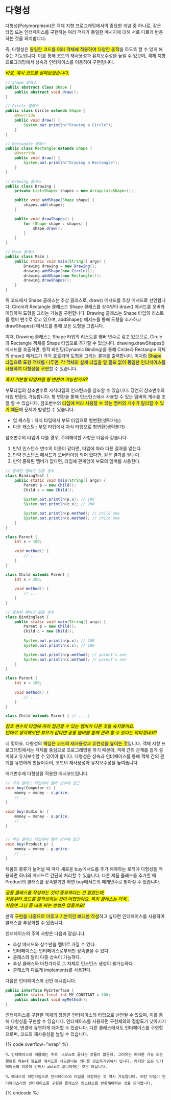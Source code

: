 # 다형성

다형성(Polymorphism)은 객체 지향 프로그래밍에서의 중요한 개념 중 하나로, 같은 타입 또는 인터페이스를 구현하는 여러 객체가 동일한 메시지에 대해 서로 다르게 반응하는 것을 의미합니다.

즉, 다형성은 <mark style="color:blue;">동일한 코드를 여러 객체에 적용하여 다양한 동작</mark>을 하도록 할 수 있게 해주는 기능입니다. 이를 통해 코드의 재사용성과 유지보수성을 높일 수 있으며, 객체 지향 프로그래밍에서 상속과 인터페이스를 이용하여 구현됩니다.





_<mark style="background-color:yellow;">바로, 예시 코드를 살펴보겠습니다.</mark>_

```java
// Shape 클래스
public abstract class Shape {
    public abstract void draw();
}

// Circle 클래스
public class Circle extends Shape {
    @Override
    public void draw() {
        System.out.println("Drawing a Circle");
    }
}

// Rectangle 클래스
public class Rectangle extends Shape {
    @Override
    public void draw() {
        System.out.println("Drawing a Rectangle");
    }
}

// Drawing 클래스
public class Drawing {
    private List<Shape> shapes = new ArrayList<Shape>();

    public void addShape(Shape shape) {
        shapes.add(shape);
    }

    public void drawShapes() {
        for (Shape shape : shapes) {
            shape.draw();
        }
    }
}

// Main 클래스
public class Main {
    public static void main(String[] args) {
        Drawing drawing = new Drawing();
        drawing.addShape(new Circle());
        drawing.addShape(new Rectangle());
        drawing.drawShapes();
    }
}
```



위 코드에서 Shape 클래스는 추상 클래스로, draw() 메서드를 추상 메서드로 선언합니다. Circle과 Rectangle 클래스는 Shape 클래스를 상속받아 draw() 메서드를 오버라이딩하여 도형을 그리는 기능을 구현합니다. Drawing 클래스는 Shape 타입의 리스트를 멤버 변수로 갖고 있으며, addShape() 메서드를 통해 도형을 추가하고 drawShapes() 메서드를 통해 모든 도형을 그립니다.



이때, Drawing 클래스는 Shape 타입의 리스트를 멤버 변수로 갖고 있으므로, Circle과 Rectangle 객체를 Shape 타입으로 추가할 수 있습니다. drawing.drawShapes() 메서드를 호출하면, 동적 바인딩(Dynamic Binding)을 통해 Circle과 Rectangle 객체의 draw() 메서드가 각각 호출되어 도형을 그리는 결과를 출력합니다. 이처럼 <mark style="color:blue;">Shape 타입으로 도형 객체를 다루면, 각 객체의 실제 타입을 알 필요 없이 동일한 인터페이스를 사용하여 다형성을 구현</mark>할 수 있습니다.







_<mark style="background-color:yellow;">혹시 기본형 타입처럼 형 변환이 가능한가요?</mark>_

부모타입의 참조변수로 자식타입의 인스턴스를 참조할 수 있습니다. 당연히 참조변수의 타입 변환도 가능합니다. 형 변환을 통해 인스턴스에서 사용할 수 있는 멤버의 개수를 조절 할 수 있습니다. 참조변수의 <mark style="color:blue;">타입에 따라 사용할 수 있는 멤버의 개수가 달라질 수 있기 때문</mark>에 문제가 발생할 수 있습니다.&#x20;

* 업 캐스팅 : 자식 타입에서 부모 타입으로 형변환(생략가능)
* 다운 캐스팅 : 부모 타입에서 자식 타입으로 형변환(생략불가)



참조변수의 타입이 다를 경우, 주의해야할 사항은 다음과 같습니다.

1. 만약 인스턴스 변수의 이름이 같다면, 타입에 따라 다른 결과를 얻는다.
2. 만약 인스턴스 메서드가 오버라이딩 되어 있다면, 같은 결과를 얻는다.
3. 만약 중복된 멤버가 없다면, 타입에 관계없이 부모의 멤버를 사용한다.

```java
// 중복된 멤버가 있을 경우
class BindingTest {
    public static void main(String[] args) {
        Parent p = new Child();
        Child c = new Child();
        
        System.out.println(p.x); // 100
        System.out.println(c.x); // 200

        System.out.println(p.method); // child one    
        System.out.println(c.method); // child one
    }
}

class Parent {
    int x = 100;
    
    void method() {
        // ...
    }
}

class Child extends Parent {
    int x = 200;
    
    void method() {
        // ...
    }
}

// 중복된 멤버가 없을 경우
class BindingTest {
    public static void main(String[] args) {
        Parent p = new Child();
        Child c = new Child();
        
        System.out.println(p.x); // 100
        System.out.println(c.x); // 100

        System.out.println(p.method); // parent's one    
        System.out.println(c.method); // parent's one
    }
}

class Parent {
    int x = 100;
    
    void method() {
        // ...
    }
}

class Child extends Parent { // ... }
```







_<mark style="background-color:yellow;">참조 변수의 타입에 따라 접근할 수 있는 멤버가 다른 것을 숙지했어요.</mark>_\
_<mark style="background-color:yellow;">반대로 생각해보면 부모가 같다면 공통 멤버를 함께 관리 할 수 있다는 의미겠네요?</mark>_

네 맞아요. 다형성의 <mark style="color:blue;">핵심은 코드의 재사용성과 유연성을 높이는 것</mark>입니다. 객체 지향 프로그래밍에서는 객체를 중심으로 프로그래밍을 하기 때문에, 객체 간의 관계를 쉽게 설계하고 유지보수할 수 있어야 합니다. 다형성은 상속과 인터페이스를 통해 객체 간의 관계를 유연하게 만들어주어, 코드의 재사용성과 유지보수성을 높여줍니다.



매개변수에 다형성을 적용한 예시코드입니다.

```java
// 자식 클래스 타입에서 멤버 변수에 접근
void buy(Computer c) {
    money = money - c.price;
    // ...
}

void buy(Audio a) {
    money = money - a.price;
    // ...
}


// 부모 클래스 타입에서 멤버 변수에 접근
void buy(Product p) {
    money = money - p.price;
    // ...
}
```



제품의 종류가 늘어날 때 마다 새로운 buy메서드를 추가 해야하는 로직에 다형성을 적용하면 하나의 메서드로 간단히 처리할 수 있습니다. 다른 제품 클래스를 추가할 때 Product의 클래스를 상속받기만 하면 buy메서드의 매개변수로 받아질 수 있습니다.







_<mark style="background-color:yellow;">공통 클래스를 작성하는 것이 중요하다는 건 알겠는데,</mark>_\
_<mark style="background-color:yellow;">처음부터 코드를 잘작성하는 것이 어렵잔아요. 특히 클래스는 더욱..</mark>_\
_<mark style="background-color:yellow;">처음엔 그냥 좀 대충 짜는 방법은 없을까요?</mark>_

만약 <mark style="color:blue;">구현을 나중으로 미루고 기본적인 뼈대만 작성</mark>하고 싶다면 인터페이스를 사용하여 클래스를 추상화할 수 있습니다.



인터페이스의 주의 사항은 다음과 같습니다.

* 추상 메서드와 상수만을 멤버로 가질 수 있다.
* 인터페이스는 인터페이스로부터만 상속받을 수 있다.
* 클래스와 달리 다중 상속이 가능하다.
* 추상 클래스와 마찬가지로 그 자체로 인스턴스 생성이 불가능하다.
* 클래스와 다르게 implements를 사용한다.



다음은 인터페이스의 선언 예시입니다.

```java
public interface MyInterface {
    public static final int MY_CONSTANT = 100;
    public abstract void myMethod();
}
```



인터페이스를 구현한 객체의 장점은 인터페이스의 타입으로 선언될 수 있으며, 이를 통해 다형성을 구현할 수 있습니다. 인터페이스를 사용하면 구현체와의 결합도가 낮아지기 때문에, 변경에 유연하게 대처할 수 있습니다. 다른 클래스에서도 인터페이스를 구현함으로써, 코드의 재사용성을 높일 수 있습니다.

{% code overflow="wrap" %}
```
🔍 인터페이스의 이름에는 주로 -able로 끝나는 것들이 많은데, 그이유는 어떠한 기능 또는 행위를 하는데 필요한 메서드를 제공한다는 의미를 강조하기위해서 입니다. 하지만 모든 인터페이스의 이름이 반드시 able로 끝나야하는 것은 아닙니다.

🔍 메서드의 리턴타입으로 인터페이스의 타입을 지정하는 것 역시 가능합니다. 리턴 타입이 인터페이스라면 인터페이스를 구현한 클래스의 인스턴스를 반환해야하는 것을 의미합니다. 
```
{% endcode %}

